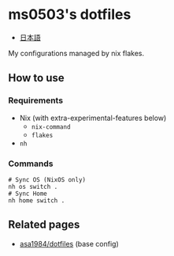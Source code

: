 # ms0503's dotfiles

- [日本語](README.ja.md)

My configurations managed by nix flakes.

## How to use

### Requirements

- Nix (with extra-experimental-features below)
  - `nix-command`
  - `flakes`
- `nh`

### Commands

```shell
# Sync OS (NixOS only)
nh os switch .
# Sync Home
nh home switch .
```

## Related pages

- [asa1984/dotfiles](https://github.com/asa1984/dotfiles) (base config)
